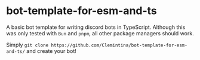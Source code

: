 # bot-template-for-esm-and-ts

A basic bot template for writing discord bots in TypeScript. Although this was only tested with ``Bun`` and ``pnpm``, all other package managers should work.

Simply ``git clone https://github.com/Clemintina/bot-template-for-esm-and-ts/`` and create your bot!


